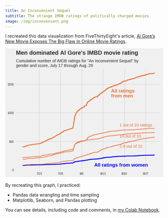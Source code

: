 ```yaml
---
title: An Inconvenient Sequel
subtitle: The strange IMDB ratings of politically charged movies
image: /img/inconvenient.png
---
```


I recreated this data visualization from FiveThirtyEight's article, [Al Gore’s New Movie Exposes The Big Flaw In Online Movie Ratings](https://fivethirtyeight.com/features/al-gores-new-movie-exposes-the-big-flaw-in-online-movie-ratings/).

![](/img/inconvenient.png)

By recreating this graph, I practiced:
- Pandas data wrangling and time sampling
- Matplotlib, Seaborn, and Pandas plotting

You can see details, including code and comments, in [my Colab Notebook](https://colab.research.google.com/drive/11GrAGqJCzAgjb9uS_GYPO7n1qmaLlB3l).
